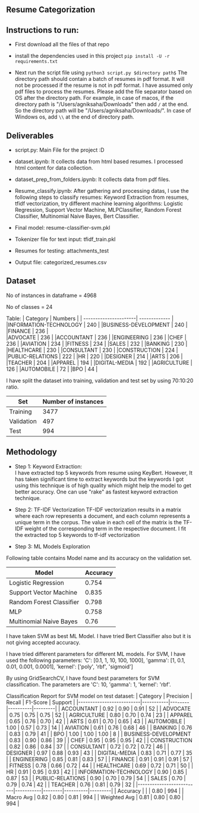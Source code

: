 ## Resume Categorization

## Instructions to run:
- First download all the files of that repo

- install the dependencies used in this project `pip install -U -r requirements.txt`

- Next run the script file using `python3 script.py $directory path$` The directory path should contain a batch of resumes in pdf format. It will not be processed if the resume is not in pdf format. I have assumed only pdf files to process the resumes. Please add the file separator based on OS after the directory path. For example, in case of macos, if the directory path is "/Users/agniksaha/Downloads" then add `/` at the end. So the directory path will be "/Users/agniksaha/Downloads/". In case of Windows os, add `\\` at the end of directory path.

## Deliverables

- script.py:  Main File for the project :D
- dataset.ipynb:   It collects data from html based resumes. I processed html content for data collection.

- dataset_prep_from_folders.ipynb:  It collects data from pdf files.

- Resume_classify.ipynb: After gathering and processing datas, I use the following steps to classify resumes: Keyword Extraction from resumes, tfidf vectorization, try different machine learning algorithms: Logistic Regression, Support Vector Machine, MLPClassifier, Random Forest Classifier, Multinomial Naive Bayes, Bert Classifier.

- Final model: resume-classifier-svm.pkl
- Tokenizer file for text input:  tfidf_train.pkl
- Resumes for testing: attachments_test
- Output file:  categorized_resumes.csv


## Dataset

No of instances in dataframe = 4968 

No of classes = 24

Table:
| Category              | Numbers       |
| ----------------------| ------------- |
|INFORMATION-TECHNOLOGY |   240         |
|BUSINESS-DEVELOPMENT   |   240         |
|FINANCE                |   236         |           
|ADVOCATE               |   236         |
|ACCOUNTANT             |   236         |
|ENGINEERING            |   236         |
|CHEF                   |   236         |
|AVIATION               |   234         |
|FITNESS                |   234         |
|SALES                  |   232         |
|BANKING                |   230         |
|HEALTHCARE             |   230         |
|CONSULTANT             |   230         |
|CONSTRUCTION           |   224         |
|PUBLIC-RELATIONS       |   222         |
|HR                     |   220         |
|DESIGNER               |   214         |
|ARTS                   |   206         |
|TEACHER                |   204         |
|APPAREL                |   194         |
|DIGITAL-MEDIA          |   192         |
|AGRICULTURE            |   126         |
|AUTOMOBILE             |    72         |
|BPO                    |    44         |


I have split the dataset into training, validation and test set by using 70:10:20 ratio.


| Set             | Number of instances              |
| ----------------| ------------- |
|Training         |   3477        |
|Validation       |   497         |
|Test             |   994         | 


## Methodology

- Step 1: Keyword Extraction:  
I have extracted top 5 keywords from resume using KeyBert. However, It has taken significant time to extract keywords but the keywords I got using this technique is of high quality which might help the model to get better accuracy. One can use "rake" as fastest keyword extraction technique.

- Step 2: TF-IDF Vectorization
TF-IDF vectorization results in a matrix where each row represents a document, and each column represents a unique term in the corpus. The value in each cell of the matrix is the TF-IDF weight of the corresponding term in the respective document. 
I fit the extracted top 5 keywords to tf-idf vectorization

- Step 3: ML Models Exploration

Following table contains Model name and its accuracy on the validation set.

| Model                              | Accuracy      |
| -----------------------------------| ------------- |
|Logistic Regression               |   0.754         |
|Support Vector Machine           |   0.835         |
|Random Forest Classifier | 0.798|                                
|MLP               |   0.758         |
| Multinomial Naive Bayes|  0.76 |

I have taken SVM as best ML Model. I have tried Bert Classifier also but it is not giving accepted accuracy. 

I have tried different parameters for different ML models.
For SVM, I have used the following parameters:
'C': [0.1, 1, 10, 100, 1000], 
              'gamma': [1, 0.1, 0.01, 0.001, 0.0001],
              'kernel': ['poly', 'rbf', 'sigmoid']

By using GridSearchCV, I have found best parameters for SVM classification. The parameters are 'C': 10, 'gamma': 1, 'kernel': 'rbf'.


Classification Report for SVM model on test dataset:
|     Category             | Precision | Recall | F1-Score | Support |
|--------------------------|-----------|--------|----------|---------|
| ACCOUNTANT               |   0.92    |  0.90  |   0.91   |   52    |
| ADVOCATE                 |   0.75    |  0.75  |   0.75   |   52    |
| AGRICULTURE              |   0.80    |  0.70  |   0.74   |   23    |
| APPAREL                  |   0.65    |  0.76  |   0.70   |   42    |
| ARTS                     |   0.61    |  0.70  |   0.65   |   43    |
| AUTOMOBILE               |   1.00    |  0.57  |   0.73   |   14    |
| AVIATION                 |   0.61    |  0.76  |   0.68   |   46    |
| BANKING                  |   0.76    |  0.83  |   0.79   |   41    |
| BPO                      |   1.00    |  1.00  |   1.00   |    8    |
| BUSINESS-DEVELOPMENT     |   0.83    |  0.90  |   0.86   |   39    |
| CHEF                     |   0.95    |  0.95  |   0.95   |   42    |
| CONSTRUCTION             |   0.82    |  0.86  |   0.84   |   37    |
| CONSULTANT               |   0.72    |  0.72  |   0.72   |   46    |
| DESIGNER                 |   0.97    |  0.88  |   0.93   |   43    |
| DIGITAL-MEDIA            |   0.83    |  0.71  |   0.77   |   35    |
| ENGINEERING              |   0.85    |  0.81  |   0.83   |   57    |
| FINANCE                  |   0.91    |  0.91  |   0.91   |   57    |
| FITNESS                  |   0.78    |  0.66  |   0.72   |   44    |
| HEALTHCARE               |   0.69    |  0.72  |   0.71   |   50    |
| HR                       |   0.91    |  0.95  |   0.93   |   42    |
| INFORMATION-TECHNOLOGY   |   0.90    |  0.85  |   0.87   |   53    |
| PUBLIC-RELATIONS         |   0.90    |  0.70  |   0.79   |   54    |
| SALES                    |   0.70    |  0.79  |   0.74   |   42    |
| TEACHER                  |   0.76    |  0.81  |   0.79   |   32    |
|--------------------------|-----------|--------|----------|---------|
|       Accuracy           |           |        |   0.80   |   994   |
|    Macro Avg             |   0.82    |  0.80  |   0.81   |   994   |
|  Weighted Avg            |   0.81    |  0.80  |   0.80   |   994   |
